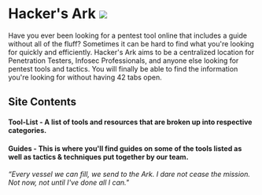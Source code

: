 # Hacker's Ark ![](https://hackersark.com/images/logo.png)

Have you ever been looking for a pentest tool online that includes a guide without all of the fluff? Sometimes it can be hard to find what you're looking for quickly and efficiently. Hacker's Ark aims to be a centralized location for Penetration Testers, Infosec Professionals, and anyone else looking for pentest tools and tactics. You will finally be able to find the information you're looking for without having 42 tabs open. 


## Site Contents

#### Tool-List - A list of tools and resources that are broken up into respective categories.
#### Guides - This is where you'll find guides on some of the tools listed as well as tactics & techniques put together by our team. 





_“Every vessel we can fill, we send to the Ark. I dare not cease the mission. Not now, not until I've done all I can."_




